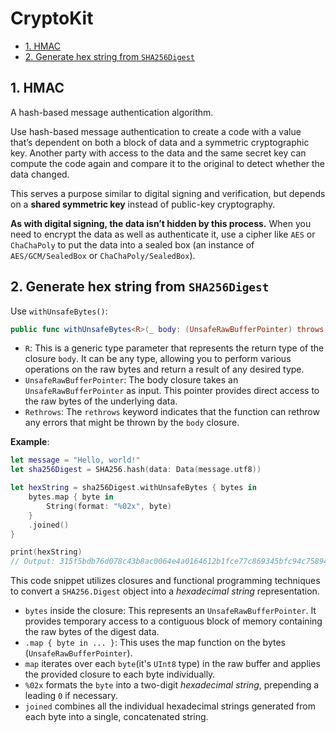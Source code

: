 # CryptoKit<!-- omit in toc -->

- [1. HMAC](#1-hmac)
- [2. Generate hex string from `SHA256Digest`](#2-generate-hex-string-from-sha256digest)

## 1. HMAC

A hash-based message authentication algorithm.

Use hash-based message authentication to create a code with a value that’s dependent on both a block of data and a symmetric cryptographic key. Another party with access to the data and the same secret key can compute the code again and compare it to the original to detect whether the data changed.

This serves a purpose similar to digital signing and verification, but depends on a **shared symmetric key** instead of public-key cryptography.

**As with digital signing, the data isn’t hidden by this process.** When you need to encrypt the data as well as authenticate it, use a cipher like ``AES`` or ``ChaChaPoly`` to put the data into a sealed box (an instance of ``AES/GCM/SealedBox`` or ``ChaChaPoly/SealedBox``).

## 2. Generate hex string from `SHA256Digest`

Use `withUnsafeBytes()`:

```swift
public func withUnsafeBytes<R>(_ body: (UnsafeRawBufferPointer) throws -> R) rethrows -> R
```

- `R`: This is a generic type parameter that represents the return type of the closure `body`. It can be any type, allowing you to perform various operations on the raw bytes and return a result of any desired type.
- `UnsafeRawBufferPointer`: The body closure takes an `UnsafeRawBufferPointer` as input. This pointer provides direct access to the raw bytes of the underlying data.
- `Rethrows`: The `rethrows` keyword indicates that the function can rethrow any errors that might be thrown by the `body` closure.

**Example**:

```swift
let message = "Hello, world!"
let sha256Digest = SHA256.hash(data: Data(message.utf8))

let hexString = sha256Digest.withUnsafeBytes { bytes in
    bytes.map { byte in
        String(format: "%02x", byte)
    }
    .joined()
}

print(hexString) 
// Output: 315f5bdb76d078c43b8ac0064e4a0164612b1fce77c869345bfc94c75894edd3
```

This code snippet utilizes closures and functional programming techniques to convert a `SHA256.Digest` object into a *hexadecimal string* representation.

- `bytes` inside the closure: This represents an `UnsafeRawBufferPointer`. It provides temporary access to a contiguous block of memory containing the raw bytes of the digest data.
- `.map { byte in ... }`: This uses the map function on the bytes (`UnsafeRawBufferPointer`).
- `map` iterates over each `byte`(it's `UInt8` type) in the raw buffer and applies the provided closure to each byte individually.
- `%02x` formats the `byte` into a two-digit *hexadecimal string*, prepending a leading `0` if necessary.
- `joined` combines all the individual hexadecimal strings generated from each byte into a single, concatenated string.
